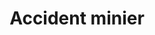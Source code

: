 ---
title: Accident minier
longTitle: 'Accident minier'
tags:
- gccommon
french:
- "[[Mining accidents]]"
---